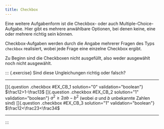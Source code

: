 ```yaml
---
title: Checkbox
---
```


Eine weitere Aufgabenform ist die Checkbox- oder auch Multiple-Choice-Aufgabe.
Hier gibt es mehrere anwählbare Optionen, bei denen keine, eine oder mehrere
richtig sein können.

Checkbox-Aufgaben werden durch die Angabe mehrerer Fragen des Typs `checkbox`
realisiert, wobei jede Frage eine einzelne Checkbox ergibt.

Zu Beginn sind die Checkboxen nicht ausgefüllt, also weder ausgewählt noch
nicht ausgewählt.

::: {.exercise}
Sind diese Ungleichungen richtig oder falsch?

------------------------------------------------------------------ ---------------------------------------------------------------
[]{.question .checkbox #EX_CB_1 solution="0" validation="boolean"} $\frac12>1-\frac13$
[]{.question .checkbox #EX_CB_2 solution="1" validation="boolean"} $a^2\geq 2a b-b^2$ (wobei $a$ und $b$ unbekannte Zahlen sind)
[]{.question .checkbox #EX_CB_3 solution="1" validation="boolean"} $\frac12<\frac23<\frac34$
------------------------------------------------------------------ ---------------------------------------------------------------
:::
